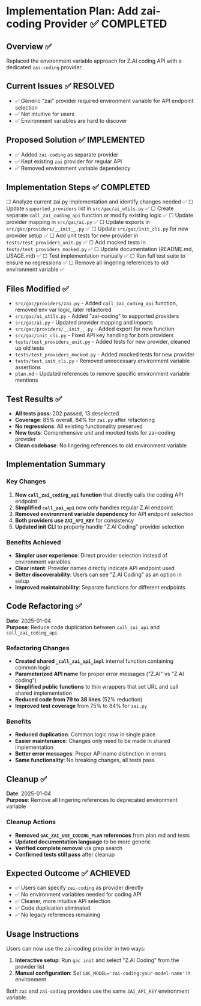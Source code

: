# Implementation Plan: Add zai-coding Provider ✅ COMPLETED

## Overview ✅

Replaced the environment variable approach for Z.AI coding API with a dedicated `zai-coding` provider.

## Current Issues ✅ RESOLVED

- ✅ Generic "zai" provider required environment variable for API endpoint selection
- ✅ Not intuitive for users
- ✅ Environment variables are hard to discover

## Proposed Solution ✅ IMPLEMENTED

- ✅ Added `zai-coding` as separate provider
- ✅ Kept existing `zai` provider for regular API
- ✅ Removed environment variable dependency

## Implementation Steps ✅ COMPLETED

☐ Analyze current zai.py implementation and identify changes needed ✅
☐ Update `supported_providers` list in `src/gac/ai_utils.py` ✅
☐ Create separate `call_zai_coding_api` function or modify existing logic ✅
☐ Update provider mapping in `src/gac/ai.py` ✅
☐ Update exports in `src/gac/providers/__init__.py` ✅
☐ Update `src/gac/init_cli.py` for new provider setup ✅
☐ Add unit tests for new provider in `tests/test_providers_unit.py` ✅
☐ Add mocked tests in `tests/test_providers_mocked.py` ✅
☐ Update documentation (README.md, USAGE.md) ✅
☐ Test implementation manually ✅
☐ Run full test suite to ensure no regressions ✅
☐ Remove all lingering references to old environment variable ✅

## Files Modified ✅

- `src/gac/providers/zai.py` - Added `call_zai_coding_api` function, removed env var logic, later refactored
- `src/gac/ai_utils.py` - Added "zai-coding" to supported providers
- `src/gac/ai.py` - Updated provider mapping and imports
- `src/gac/providers/__init__.py` - Added export for new function
- `src/gac/init_cli.py` - Fixed API key handling for both providers
- `tests/test_providers_unit.py` - Added tests for new provider, cleaned up old tests
- `tests/test_providers_mocked.py` - Added mocked tests for new provider
- `tests/test_init_cli.py` - Removed unnecessary environment variable assertions
- `plan.md` - Updated references to remove specific environment variable mentions

## Test Results ✅

- **All tests pass**: 202 passed, 13 deselected
- **Coverage**: 85% overall, 84% for `zai.py` after refactoring
- **No regressions**: All existing functionality preserved
- **New tests**: Comprehensive unit and mocked tests for zai-coding provider
- **Clean codebase**: No lingering references to old environment variable

## Implementation Summary

### Key Changes

1. **New `call_zai_coding_api` function** that directly calls the coding API endpoint
2. **Simplified `call_zai_api`** now only handles regular Z.AI endpoint
3. **Removed environment variable dependency** for API endpoint selection
4. **Both providers use `ZAI_API_KEY`** for consistency
5. **Updated init CLI** to properly handle "Z.AI Coding" provider selection

### Benefits Achieved

- **Simpler user experience**: Direct provider selection instead of environment variables
- **Clear intent**: Provider names directly indicate API endpoint used
- **Better discoverability**: Users can see "Z.AI Coding" as an option in setup
- **Improved maintainability**: Separate functions for different endpoints

## Code Refactoring ✅

**Date**: 2025-01-04  
**Purpose**: Reduce code duplication between `call_zai_api` and `call_zai_coding_api`

### Refactoring Changes

- **Created shared `_call_zai_api_impl`** internal function containing common logic
- **Parameterized API name** for proper error messages ("Z.AI" vs "Z.AI coding")
- **Simplified public functions** to thin wrappers that set URL and call shared implementation
- **Reduced code from 79 to 38 lines** (52% reduction)
- **Improved test coverage** from 75% to 84% for `zai.py`

### Benefits

- **Reduced duplication**: Common logic now in single place
- **Easier maintenance**: Changes only need to be made in shared implementation
- **Better error messages**: Proper API name distinction in errors
- **Same functionality**: No breaking changes, all tests pass

## Cleanup ✅

**Date**: 2025-01-04  
**Purpose**: Remove all lingering references to deprecated environment variable

### Cleanup Actions

- **Removed `GAC_ZAI_USE_CODING_PLAN` references** from plan.md and tests
- **Updated documentation language** to be more generic
- **Verified complete removal** via grep search
- **Confirmed tests still pass** after cleanup

## Expected Outcome ✅ ACHIEVED

- ✅ Users can specify `zai-coding` as provider directly
- ✅ No environment variables needed for coding API
- ✅ Cleaner, more intuitive API selection
- ✅ Code duplication eliminated
- ✅ No legacy references remaining

## Usage Instructions

Users can now use the zai-coding provider in two ways:

1. **Interactive setup**: Run `gac init` and select "Z.AI Coding" from the provider list
2. **Manual configuration**: Set `GAC_MODEL='zai-coding:your-model-name'` in environment

Both `zai` and `zai-coding` providers use the same `ZAI_API_KEY` environment variable.
